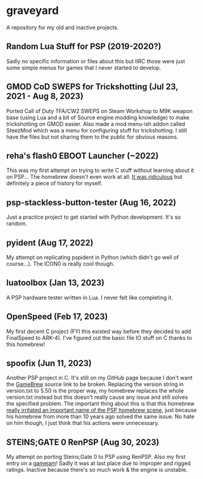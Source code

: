# graveyard
A repository for my old and inactive projects. </br>
## Random Lua Stuff for PSP (2019-2020?)
Sadly no specific information or files about this but IIRC those were just some simple menus for games that I never started to develop.
## GMOD CoD SWEPS for Trickshotting (Jul 23, 2021 - Aug 8, 2023)
Ported Call of Duty TFA/CW2 SWEPS on Steam Workshop to M9K weapon base (using Lua and a bit of Source engine modding knowledge) to make trickshotting on GMOD easier. Also made a mod menu-ish addon called SteezMod which was a menu for configuring stuff for trickshotting. I still have the files but not sharing them to the public for obvious reasons.
## reha's flash0 EBOOT Launcher (~2022)
This was my first attempt on trying to write C stuff without learning about it on PSP... The homebrew doesn't even work at all. [It was ridiculous](https://x.com/pspcpu/status/1781113282541076846) but definitely a piece of history for myself.
## psp-stackless-button-tester (Aug 16, 2022)
Just a practice project to get started with Python development. It's so random.
## pyident (Aug 17, 2022)
My attempt on replicating pspident in Python (which didn't go well of course...). The ICON0 is really cool though.
## luatoolbox (Jan 13, 2023)
A PSP hardware tester written in Lua. I never felt like completing it.
## OpenSpeed (Feb 17, 2023)
My first decent C project (FYI this existed way before they decided to add FinalSpeed to ARK-4). I've figured out the basic file IO stuff on C thanks to this homebrew!
## spoofix (Jun 11, 2023)
Another PSP project in C. It's still on my GitHub page because I don't want the [GameBrew](https://www.gamebrew.org/wiki/Spoofix_PSP) source link to be broken. Replacing the version string in version.txt to 5.50 is the proper way, my homebrew replaces the whole version.txt instead but this doesn't really cause any issue and still solves the specified problem. The important thing about this is that this homebrew [really irritated an important name of the PSP homebrew scene](https://gbatemp.net/threads/spoofix-v0-1-fix-the-9-90-issue-automatically.634398/#post-10185427), just because his homebrew from more than 10 years ago solved the same issue. No hate on him though, I just think that his actions were unnecessary.
## STEINS;GATE 0 RenPSP (Aug 30, 2023)
My attempt on porting Steins;Gate 0 to PSP using RenPSP. Also my first entry on a [gamejam](https://itch.io/jam/psp-monthly-game-jam-1)! Sadly it was at last place due to improper and rigged ratings. Inactive because there's so much work & the engine is unstable.
